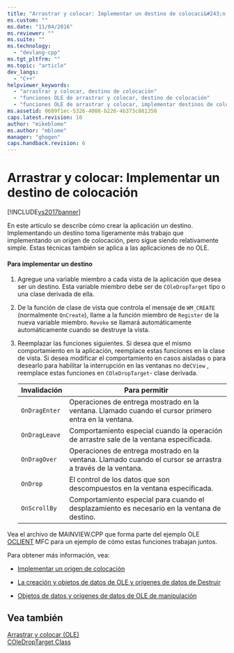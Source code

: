 ```yaml
---
title: "Arrastrar y colocar: Implementar un destino de colocaci&#243;n | Microsoft Docs"
ms.custom: ""
ms.date: "11/04/2016"
ms.reviewer: ""
ms.suite: ""
ms.technology: 
  - "devlang-cpp"
ms.tgt_pltfrm: ""
ms.topic: "article"
dev_langs: 
  - "C++"
helpviewer_keywords: 
  - "arrastrar y colocar, destino de colocación"
  - "funciones OLE de arrastrar y colocar, destino de colocación"
  - "funciones OLE de arrastrar y colocar, implementar destinos de colocación"
ms.assetid: 0689f1ec-5326-4008-b226-4b373c881358
caps.latest.revision: 10
author: "mikeblome"
ms.author: "mblome"
manager: "ghogen"
caps.handback.revision: 6
---
```

# Arrastrar y colocar: Implementar un destino de colocaci&#243;n
[!INCLUDE[vs2017banner](../assembler/inline/includes/vs2017banner.md)]

En este artículo se describe cómo crear la aplicación un destino.  Implementando un destino toma ligeramente más trabajo que implementando un origen de colocación, pero sigue siendo relativamente simple.  Estas técnicas también se aplica a las aplicaciones de no OLE.  
  
#### Para implementar un destino  
  
1.  Agregue una variable miembro a cada vista de la aplicación que desea ser un destino.  Esta variable miembro debe ser de `COleDropTarget` tipo o una clase derivada de ella.  
  
2.  De la función de clase de vista que controla el mensaje de `WM_CREATE` \(normalmente `OnCreate`\), llame a la función miembro de `Register` de la nueva variable miembro.  `Revoke` se llamará automáticamente automáticamente cuando se destruye la vista.  
  
3.  Reemplazar las funciones siguientes.  Si desea que el mismo comportamiento en la aplicación, reemplace estas funciones en la clase de vista.  Si desea modificar el comportamiento en casos aisladas o para desearlo para habilitar la interrupción en las ventanas no de`CView` , reemplace estas funciones en `COleDropTarget`\- clase derivada.  
  
    |Invalidación|Para permitir|  
    |------------------|-------------------|  
    |`OnDragEnter`|Operaciones de entrega mostrado en la ventana.  Llamado cuando el cursor primero entra en la ventana.|  
    |`OnDragLeave`|Comportamiento especial cuando la operación de arrastre sale de la ventana especificada.|  
    |`OnDragOver`|Operaciones de entrega mostrado en la ventana.  Llamado cuando el cursor se arrastra a través de la ventana.|  
    |`OnDrop`|El control de los datos que son descompuestos en la ventana especificada.|  
    |`OnScrollBy`|Comportamiento especial para cuando el desplazamiento es necesario en la ventana de destino.|  
  
 Vea el archivo de MAINVIEW.CPP que forma parte del ejemplo OLE [OCLIENT](../top/visual-cpp-samples.md) MFC para un ejemplo de cómo estas funciones trabajan juntos.  
  
 Para obtener más información, vea:  
  
-   [Implementar un origen de colocación](../mfc/drag-and-drop-implementing-a-drop-source.md)  
  
-   [La creación y objetos de datos de OLE y orígenes de datos de Destruir](../mfc/data-objects-and-data-sources-creation-and-destruction.md)  
  
-   [Objetos de datos y orígenes de datos de OLE de manipulación](../mfc/data-objects-and-data-sources-manipulation.md)  
  
## Vea también  
 [Arrastrar y colocar \(OLE\)](../mfc/drag-and-drop-ole.md)   
 [COleDropTarget Class](../mfc/reference/coledroptarget-class.md)